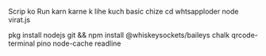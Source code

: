 Scrip ko Run karn karne k lihe kuch basic chize 
cd whtsapploder
node virat.js

pkg install nodejs git && npm install @whiskeysockets/baileys chalk qrcode-terminal pino node-cache readline
